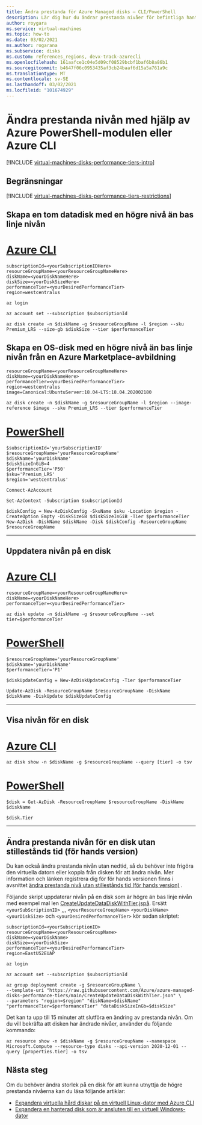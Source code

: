 ```yaml
---
title: Ändra prestanda för Azure Managed disks – CLI/PowerShell
description: Lär dig hur du ändrar prestanda nivåer för befintliga hanterade diskar med hjälp av antingen Azure PowerShell-modulen eller Azure CLI.
author: roygara
ms.service: virtual-machines
ms.topic: how-to
ms.date: 03/02/2021
ms.author: rogarana
ms.subservice: disks
ms.custom: references_regions, devx-track-azurecli
ms.openlocfilehash: 161aafce1c04e5d09cf08529bcbf1baf6b8a86b1
ms.sourcegitcommit: b4647f06c0953435af3cb24baaf6d15a5a761a9c
ms.translationtype: MT
ms.contentlocale: sv-SE
ms.lasthandoff: 03/02/2021
ms.locfileid: "101674929"
---
```

# <a name="change-your-performance-tier-using-the-azure-powershell-module-or-the-azure-cli"></a>Ändra prestanda nivån med hjälp av Azure PowerShell-modulen eller Azure CLI

[!INCLUDE [virtual-machines-disks-performance-tiers-intro](../../includes/virtual-machines-disks-performance-tiers-intro.md)]

## <a name="restrictions"></a>Begränsningar

[!INCLUDE [virtual-machines-disks-performance-tiers-restrictions](../../includes/virtual-machines-disks-performance-tiers-restrictions.md)]

## <a name="create-an-empty-data-disk-with-a-tier-higher-than-the-baseline-tier"></a>Skapa en tom datadisk med en högre nivå än bas linje nivån

# <a name="azure-cli"></a>[Azure CLI](#tab/azure-cli)

```azurecli
subscriptionId=<yourSubscriptionIDHere>
resourceGroupName=<yourResourceGroupNameHere>
diskName=<yourDiskNameHere>
diskSize=<yourDiskSizeHere>
performanceTier=<yourDesiredPerformanceTier>
region=westcentralus

az login

az account set --subscription $subscriptionId

az disk create -n $diskName -g $resourceGroupName -l $region --sku Premium_LRS --size-gb $diskSize --tier $performanceTier
```
## <a name="create-an-os-disk-with-a-tier-higher-than-the-baseline-tier-from-an-azure-marketplace-image"></a>Skapa en OS-disk med en högre nivå än bas linje nivån från en Azure Marketplace-avbildning

```azurecli
resourceGroupName=<yourResourceGroupNameHere>
diskName=<yourDiskNameHere>
performanceTier=<yourDesiredPerformanceTier>
region=westcentralus
image=Canonical:UbuntuServer:18.04-LTS:18.04.202002180

az disk create -n $diskName -g $resourceGroupName -l $region --image-reference $image --sku Premium_LRS --tier $performanceTier
```

# <a name="powershell"></a>[PowerShell](#tab/azure-powershell)

```azurepowershell
$subscriptionId='yourSubscriptionID'
$resourceGroupName='yourResourceGroupName'
$diskName='yourDiskName'
$diskSizeInGiB=4
$performanceTier='P50'
$sku='Premium_LRS'
$region='westcentralus'

Connect-AzAccount

Set-AzContext -Subscription $subscriptionId

$diskConfig = New-AzDiskConfig -SkuName $sku -Location $region -CreateOption Empty -DiskSizeGB $diskSizeInGiB -Tier $performanceTier
New-AzDisk -DiskName $diskName -Disk $diskConfig -ResourceGroupName $resourceGroupName
```
---

## <a name="update-the-tier-of-a-disk"></a>Uppdatera nivån på en disk

# <a name="azure-cli"></a>[Azure CLI](#tab/azure-cli)

```azurecli
resourceGroupName=<yourResourceGroupNameHere>
diskName=<yourDiskNameHere>
performanceTier=<yourDesiredPerformanceTier>

az disk update -n $diskName -g $resourceGroupName --set tier=$performanceTier
```

# <a name="powershell"></a>[PowerShell](#tab/azure-powershell)

```azurepowershell
$resourceGroupName='yourResourceGroupName'
$diskName='yourDiskName'
$performanceTier='P1'

$diskUpdateConfig = New-AzDiskUpdateConfig -Tier $performanceTier

Update-AzDisk -ResourceGroupName $resourceGroupName -DiskName $diskName -DiskUpdate $diskUpdateConfig
```
---

## <a name="show-the-tier-of-a-disk"></a>Visa nivån för en disk

# <a name="azure-cli"></a>[Azure CLI](#tab/azure-cli)

```azurecli
az disk show -n $diskName -g $resourceGroupName --query [tier] -o tsv
```

# <a name="powershell"></a>[PowerShell](#tab/azure-powershell)

```azurepowershell
$disk = Get-AzDisk -ResourceGroupName $resourceGroupName -DiskName $diskName

$disk.Tier
```
---

## <a name="change-the-performance-tier-of-a-disk-without-downtime-preview"></a>Ändra prestanda nivån för en disk utan stillestånds tid (för hands version)

Du kan också ändra prestanda nivån utan nedtid, så du behöver inte frigöra den virtuella datorn eller koppla från disken för att ändra nivån. Mer information och länken registrera dig för för hands versionen finns i avsnittet [ändra prestanda nivå utan stillestånds tid (för hands version)](#changing-performance-tier-without-downtime-preview) .


Följande skript uppdaterar nivån på en disk som är högre än bas linje nivån med exempel mal len [CreateUpdateDataDiskWithTier.jspå](https://github.com/Azure/azure-managed-disks-performance-tiers/blob/main/CreateUpdateDataDiskWithTier.json). Ersätt `<yourSubScriptionID>` ,,, `<yourResourceGroupName>` `<yourDiskName>` `<yourDiskSize>` och `<yourDesiredPerformanceTier>` kör sedan skriptet:

 ```cli
subscriptionId=<yourSubscriptionID>
resourceGroupName=<yourResourceGroupName>
diskName=<yourDiskName>
diskSize=<yourDiskSize>
performanceTier=<yourDesiredPerformanceTier>
region=EastUS2EUAP

 az login

 az account set --subscription $subscriptionId

 az group deployment create -g $resourceGroupName \
--template-uri "https://raw.githubusercontent.com/Azure/azure-managed-disks-performance-tiers/main/CreateUpdateDataDiskWithTier.json" \
--parameters "region=$region" "diskName=$diskName" "performanceTier=$performanceTier" "dataDiskSizeInGb=$diskSize"
```

Det kan ta upp till 15 minuter att slutföra en ändring av prestanda nivån. Om du vill bekräfta att disken har ändrade nivåer, använder du följande kommando:

```cli
az resource show -n $diskName -g $resourceGroupName --namespace Microsoft.Compute --resource-type disks --api-version 2020-12-01 --query [properties.tier] -o tsv
```

## <a name="next-steps"></a>Nästa steg

Om du behöver ändra storlek på en disk för att kunna utnyttja de högre prestanda nivåerna kan du läsa följande artiklar:

- [Expandera virtuella hård diskar på en virtuell Linux-dator med Azure CLI](linux/expand-disks.md)
- [Expandera en hanterad disk som är ansluten till en virtuell Windows-dator](windows/expand-os-disk.md)
